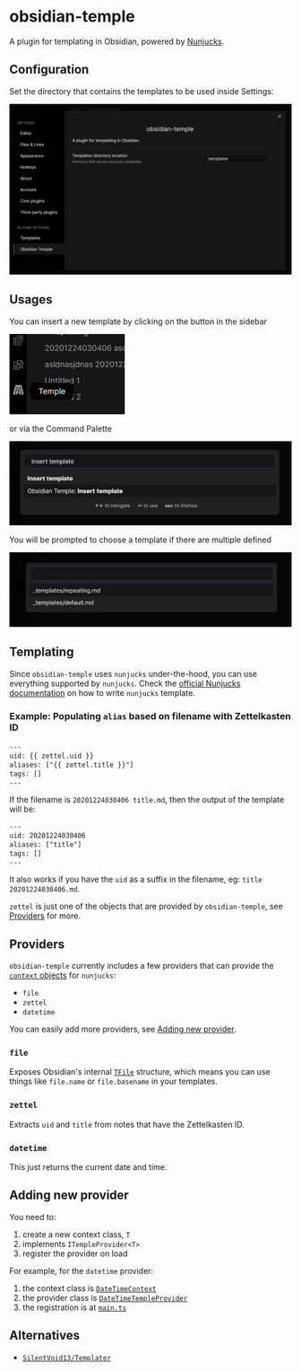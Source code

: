 # obsidian-temple

A plugin for templating in Obsidian, powered by [Nunjucks](https://mozilla.github.io/nunjucks/).

## Configuration

Set the directory that contains the templates to be used inside Settings:

![](docs/settings.png)

## Usages

You can insert a new template by clicking on the button in the sidebar

![](docs/sidebar.png)

or via the Command Palette

![](docs/command-palette.png)

You will be prompted to choose a template if there are multiple defined

![](docs/templates-prompt.png)

## Templating

Since `obsidian-temple` uses `nunjucks` under-the-hood, you can use everything supported by `nunjucks`. Check the [official Nunjucks documentation](https://mozilla.github.io/nunjucks/templating.html) on how to write `nunjucks` template.

### Example: Populating `alias` based on filename with Zettelkasten ID

```njk
---
uid: {{ zettel.uid }}
aliases: ["{{ zettel.title }}"]
tags: []
---
```

If the filename is `20201224030406 title.md`, then the output of the template will be:

```
---
uid: 20201224030406
aliases: ["title"]
tags: []
---
```

It also works if you have the `uid` as a suffix in the filename, eg: `title 20201224030406.md`.

`zettel` is just one of the objects that are provided by `obsidian-temple`, see [Providers](#providers) for more.

## Providers

`obsidian-temple` currently includes a few providers that can provide the [`context` objects](https://mozilla.github.io/nunjucks/api.html#renderstring) for `nunjucks`:
- `file`
- `zettel`
- `datetime`

You can easily add more providers, see [Adding new provider](#adding-new-provider).

### `file`

Exposes Obsidian's internal [`TFile`](https://github.com/obsidianmd/obsidian-api/blob/d10f2f6efc0d0d7c9bf96cd435ef376b18fbd6d8/obsidian.d.ts#L2206) structure, which means you can use things like `file.name` or `file.basename` in your templates.

### `zettel`

Extracts `uid` and `title` from notes that have the Zettelkasten ID.

### `datetime`

This just returns the current date and time.

## Adding new provider

You need to:

1. create a new context class, `T`
1. implements `ITempleProvider<T>`
1. register the provider on load

For example, for the `datetime` provider:

1. the context class is [`DateTimeContext`](https://github.com/garyng/obsidian-temple/blob/57bc5738dbf35df5403947be769f9f8b2694ddaa/src/providers/DateTimeContext.ts)
1. the provider class is [`DateTimeTempleProvider`](https://github.com/garyng/obsidian-temple/blob/57bc5738dbf35df5403947be769f9f8b2694ddaa/src/providers/DateTimeTempleProvider.ts)
1. the registration is at [`main.ts`](https://github.com/garyng/obsidian-temple/blob/57bc5738dbf35df5403947be769f9f8b2694ddaa/src/main.ts#L27)

## Alternatives

- [`SilentVoid13/Templater`](https://github.com/SilentVoid13/Templater)